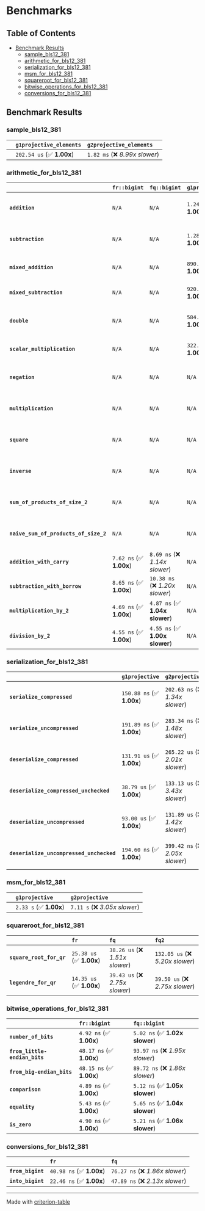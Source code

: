# Benchmarks

## Table of Contents

- [Benchmark Results](#benchmark-results)
    - [sample_bls12_381](#sample_bls12_381)
    - [arithmetic_for_bls12_381](#arithmetic_for_bls12_381)
    - [serialization_for_bls12_381](#serialization_for_bls12_381)
    - [msm_for_bls12_381](#msm_for_bls12_381)
    - [squareroot_for_bls12_381](#squareroot_for_bls12_381)
    - [bitwise_operations_for_bls12_381](#bitwise_operations_for_bls12_381)
    - [conversions_for_bls12_381](#conversions_for_bls12_381)

## Benchmark Results

### sample_bls12_381

|        | `g1projective_elements`          | `g2projective_elements`           |
|:-------|:---------------------------------|:--------------------------------- |
|        | `202.54 us` (✅ **1.00x**)        | `1.82 ms` (❌ *8.99x slower*)      |

### arithmetic_for_bls12_381

|                                       | `fr::bigint`            | `fq::bigint`                    | `g1projective`            | `g2projective`                   | `fq2`                            | `fq12`                            | `fq`                             | `fr`                              |
|:--------------------------------------|:------------------------|:--------------------------------|:--------------------------|:---------------------------------|:---------------------------------|:----------------------------------|:---------------------------------|:--------------------------------- |
| **`addition`**                        | `N/A`                   | `N/A`                           | `1.24 us` (✅ **1.00x**)   | `3.99 us` (❌ *3.23x slower*)     | `23.34 ns` (🚀 **52.94x faster**) | `181.87 ns` (🚀 **6.80x faster**)  | `12.67 ns` (🚀 **97.52x faster**) | `8.65 ns` (🚀 **142.86x faster**)  |
| **`subtraction`**                     | `N/A`                   | `N/A`                           | `1.28 us` (✅ **1.00x**)   | `4.04 us` (❌ *3.15x slower*)     | `23.44 ns` (🚀 **54.79x faster**) | `159.67 ns` (🚀 **8.04x faster**)  | `12.87 ns` (🚀 **99.77x faster**) | `8.78 ns` (🚀 **146.25x faster**)  |
| **`mixed_addition`**                  | `N/A`                   | `N/A`                           | `890.18 ns` (✅ **1.00x**) | `2.86 us` (❌ *3.21x slower*)     | `N/A`                            | `N/A`                             | `N/A`                            | `N/A`                             |
| **`mixed_subtraction`**               | `N/A`                   | `N/A`                           | `920.58 ns` (✅ **1.00x**) | `2.90 us` (❌ *3.15x slower*)     | `N/A`                            | `N/A`                             | `N/A`                            | `N/A`                             |
| **`double`**                          | `N/A`                   | `N/A`                           | `584.69 ns` (✅ **1.00x**) | `1.83 us` (❌ *3.13x slower*)     | `12.52 ns` (🚀 **46.71x faster**) | `72.43 ns` (🚀 **8.07x faster**)   | `7.24 ns` (🚀 **80.78x faster**)  | `5.91 ns` (🚀 **98.93x faster**)   |
| **`scalar_multiplication`**           | `N/A`                   | `N/A`                           | `322.89 us` (✅ **1.00x**) | `973.06 us` (❌ *3.01x slower*)   | `N/A`                            | `N/A`                             | `N/A`                            | `N/A`                             |
| **`negation`**                        | `N/A`                   | `N/A`                           | `N/A`                     | `N/A`                            | `22.67 ns` (❌ *3.69x slower*)    | `95.32 ns` (❌ *15.50x slower*)    | `18.66 ns` (❌ *3.03x slower*)    | `6.15 ns` (✅ **1.00x**)           |
| **`multiplication`**                  | `N/A`                   | `N/A`                           | `N/A`                     | `N/A`                            | `238.79 ns` (❌ *5.17x slower*)   | `6.15 us` (❌ *133.13x slower*)    | `76.64 ns` (❌ *1.66x slower*)    | `46.21 ns` (✅ **1.00x**)          |
| **`square`**                          | `N/A`                   | `N/A`                           | `N/A`                     | `N/A`                            | `177.32 ns` (❌ *4.69x slower*)   | `4.35 us` (❌ *115.07x slower*)    | `65.00 ns` (❌ *1.72x slower*)    | `37.81 ns` (✅ **1.00x**)          |
| **`inverse`**                         | `N/A`                   | `N/A`                           | `N/A`                     | `N/A`                            | `15.17 us` (❌ *2.12x slower*)    | `25.44 us` (❌ *3.56x slower*)     | `14.86 us` (❌ *2.08x slower*)    | `7.14 us` (✅ **1.00x**)           |
| **`sum_of_products_of_size_2`**       | `N/A`                   | `N/A`                           | `N/A`                     | `N/A`                            | `518.80 ns` (❌ *6.17x slower*)   | `12.61 us` (❌ *150.05x slower*)   | `115.40 ns` (❌ *1.37x slower*)   | `84.05 ns` (✅ **1.00x**)          |
| **`naive_sum_of_products_of_size_2`** | `N/A`                   | `N/A`                           | `N/A`                     | `N/A`                            | `509.11 ns` (❌ *5.79x slower*)   | `12.55 us` (❌ *142.82x slower*)   | `164.49 ns` (❌ *1.87x slower*)   | `87.87 ns` (✅ **1.00x**)          |
| **`addition_with_carry`**             | `7.62 ns` (✅ **1.00x**) | `8.69 ns` (❌ *1.14x slower*)    | `N/A`                     | `N/A`                            | `N/A`                            | `N/A`                             | `N/A`                            | `N/A`                             |
| **`subtraction_with_borrow`**         | `8.65 ns` (✅ **1.00x**) | `10.38 ns` (❌ *1.20x slower*)   | `N/A`                     | `N/A`                            | `N/A`                            | `N/A`                             | `N/A`                            | `N/A`                             |
| **`multiplication_by_2`**             | `4.69 ns` (✅ **1.00x**) | `4.87 ns` (✅ **1.04x slower**)  | `N/A`                     | `N/A`                            | `N/A`                            | `N/A`                             | `N/A`                            | `N/A`                             |
| **`division_by_2`**                   | `4.55 ns` (✅ **1.00x**) | `4.55 ns` (✅ **1.00x slower**)  | `N/A`                     | `N/A`                            | `N/A`                            | `N/A`                             | `N/A`                            | `N/A`                             |

### serialization_for_bls12_381

|                                          | `g1projective`            | `g2projective`                   | `fr`                               | `fq`                               | `fq2`                              | `fq12`                            |
|:-----------------------------------------|:--------------------------|:---------------------------------|:-----------------------------------|:-----------------------------------|:-----------------------------------|:--------------------------------- |
| **`serialize_compressed`**               | `150.88 ns` (✅ **1.00x**) | `202.63 ns` (❌ *1.34x slower*)   | `32.27 ns` (🚀 **4.68x faster**)    | `55.67 ns` (🚀 **2.71x faster**)    | `109.45 ns` (✅ **1.38x faster**)   | `700.32 ns` (❌ *4.64x slower*)    |
| **`serialize_uncompressed`**             | `191.89 ns` (✅ **1.00x**) | `283.34 ns` (❌ *1.48x slower*)   | `32.70 ns` (🚀 **5.87x faster**)    | `55.63 ns` (🚀 **3.45x faster**)    | `109.49 ns` (✅ **1.75x faster**)   | `704.65 ns` (❌ *3.67x slower*)    |
| **`deserialize_compressed`**             | `131.91 us` (✅ **1.00x**) | `265.22 us` (❌ *2.01x slower*)   | `53.46 ns` (🚀 **2467.57x faster**) | `94.14 ns` (🚀 **1401.18x faster**) | `212.13 ns` (🚀 **621.82x faster**) | `1.32 us` (🚀 **99.73x faster**)   |
| **`deserialize_compressed_unchecked`**   | `38.79 us` (✅ **1.00x**)  | `133.13 us` (❌ *3.43x slower*)   | `53.58 ns` (🚀 **724.03x faster**)  | `94.08 ns` (🚀 **412.31x faster**)  | `211.90 ns` (🚀 **183.05x faster**) | `1.32 us` (🚀 **29.32x faster**)   |
| **`deserialize_uncompressed`**           | `93.00 us` (✅ **1.00x**)  | `131.89 us` (❌ *1.42x slower*)   | `53.40 ns` (🚀 **1741.65x faster**) | `93.99 ns` (🚀 **989.47x faster**)  | `211.47 ns` (🚀 **439.76x faster**) | `1.32 us` (🚀 **70.24x faster**)   |
| **`deserialize_uncompressed_unchecked`** | `194.60 ns` (✅ **1.00x**) | `399.42 ns` (❌ *2.05x slower*)   | `53.43 ns` (🚀 **3.64x faster**)    | `93.98 ns` (🚀 **2.07x faster**)    | `211.50 ns` (✅ **1.09x slower**)   | `1.32 us` (❌ *6.80x slower*)      |

### msm_for_bls12_381

|        | `g1projective`          | `g2projective`                 |
|:-------|:------------------------|:------------------------------ |
|        | `2.33 s` (✅ **1.00x**)  | `7.11 s` (❌ *3.05x slower*)    |

### squareroot_for_bls12_381

|                          | `fr`                     | `fq`                            | `fq2`                             |
|:-------------------------|:-------------------------|:--------------------------------|:--------------------------------- |
| **`square_root_for_qr`** | `25.38 us` (✅ **1.00x**) | `38.26 us` (❌ *1.51x slower*)   | `132.05 us` (❌ *5.20x slower*)    |
| **`legendre_for_qr`**    | `14.35 us` (✅ **1.00x**) | `39.43 us` (❌ *2.75x slower*)   | `39.50 us` (❌ *2.75x slower*)     |

### bitwise_operations_for_bls12_381

|                               | `fr::bigint`             | `fq::bigint`                     |
|:------------------------------|:-------------------------|:-------------------------------- |
| **`number_of_bits`**          | `4.92 ns` (✅ **1.00x**)  | `5.02 ns` (✅ **1.02x slower**)   |
| **`from_little-endian_bits`** | `48.17 ns` (✅ **1.00x**) | `93.97 ns` (❌ *1.95x slower*)    |
| **`from_big-endian_bits`**    | `48.15 ns` (✅ **1.00x**) | `89.72 ns` (❌ *1.86x slower*)    |
| **`comparison`**              | `4.89 ns` (✅ **1.00x**)  | `5.12 ns` (✅ **1.05x slower**)   |
| **`equality`**                | `5.43 ns` (✅ **1.00x**)  | `5.65 ns` (✅ **1.04x slower**)   |
| **`is_zero`**                 | `4.90 ns` (✅ **1.00x**)  | `5.21 ns` (✅ **1.06x slower**)   |

### conversions_for_bls12_381

|                   | `fr`                     | `fq`                             |
|:------------------|:-------------------------|:-------------------------------- |
| **`from_bigint`** | `40.98 ns` (✅ **1.00x**) | `76.27 ns` (❌ *1.86x slower*)    |
| **`into_bigint`** | `22.46 ns` (✅ **1.00x**) | `47.89 ns` (❌ *2.13x slower*)    |

---
Made with [criterion-table](https://github.com/nu11ptr/criterion-table)

